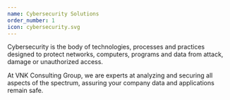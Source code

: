 ```yaml
---
name: Cybersecurity Solutions
order_number: 1
icon: cybersecurity.svg
---
```

<p class="text-primary mb-4">Cybersecurity is the body of technologies, processes and practices designed to protect networks, computers, programs and data from attack, damage or unauthorized access.</p>
<p class="text-primary">At VNK Consulting Group, we are experts at analyzing and securing all aspects of the spectrum, assuring your company data and applications remain safe.</p>